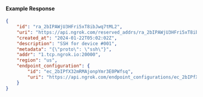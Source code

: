 <!-- Code generated for API Clients. DO NOT EDIT. -->

#### Example Response

```json
{
	"id": "ra_2bIPAWjU3HFri5xT8ibJwq7tML2",
	"uri": "https://api.ngrok.com/reserved_addrs/ra_2bIPAWjU3HFri5xT8ibJwq7tML2",
	"created_at": "2024-01-22T05:02:02Z",
	"description": "SSH for device #001",
	"metadata": "{\"proto\": \"ssh\"}",
	"addr": "1.tcp.ngrok.io:20000",
	"region": "us",
	"endpoint_configuration": {
		"id": "ec_2bIPfX32mRMAjonpYmr3E0PWfsq",
		"uri": "https://api.ngrok.com/endpoint_configurations/ec_2bIPfX32mRMAjonpYmr3E0PWfsq"
	}
}
```
